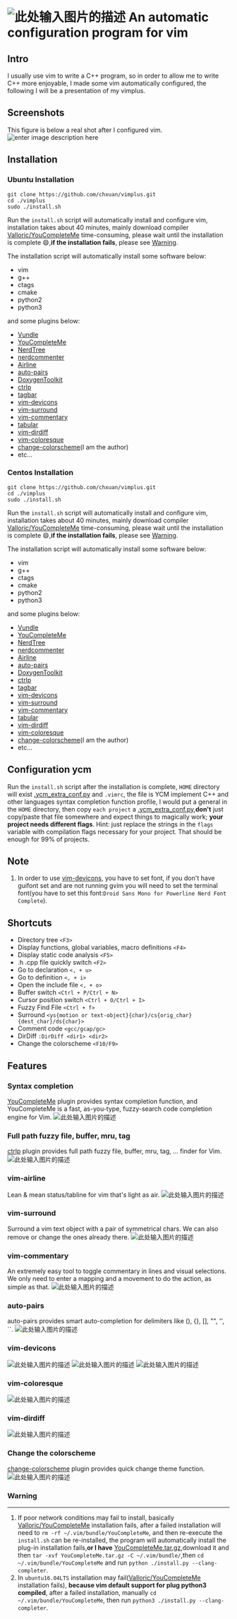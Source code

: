 ![此处输入图片的描述][1]
An automatic configuration program for vim
===============================================

Intro
-----
I usually use vim to write a C++ program, so in order to allow me to write C++ more enjoyable, I made some vim automatically configured, the following I will be a presentation of my vimplus.

Screenshots
------------
This figure is below a real shot after I configured vim.
![enter image description here](https://raw.githubusercontent.com/chxuan/vimplus/master/screenshots/main.png)

Installation
------------
### Ubuntu Installation

    git clone https://github.com/chxuan/vimplus.git
    cd ./vimplus
    sudo ./install.sh

Run the `install.sh` script will automatically install and configure vim, installation takes about 40 minutes, mainly download compiler [Valloric/YouCompleteMe][2] time-consuming, please wait until the installation is complete :smile:,**if the installation fails**, please see [Warning](#Warning).

The installation script will automatically install some software below:
 - vim
 - g++ 
 - ctags 
 - cmake
 - python2
 - python3

and some plugins below:

 - [Vundle][3]
 - [YouCompleteMe][4]
 - [NerdTree][5]
 - [nerdcommenter][6]
 - [Airline][7]
 - [auto-pairs][8]
 - [DoxygenToolkit][9]
 - [ctrlp][10]
 - [tagbar][11]
 - [vim-devicons][12]
 - [vim-surround][13]
 - [vim-commentary][14]
 - [tabular][15]
 - [vim-dirdiff][16]
 - [vim-coloresque][17]
 - [change-colorscheme][18](I am the author)
 - etc...

### Centos Installation

    git clone https://github.com/chxuan/vimplus.git
    cd ./vimplus
    sudo ./install.sh

Run the `install.sh` script will automatically install and configure vim, installation takes about 40 minutes, mainly download compiler [Valloric/YouCompleteMe][19] time-consuming, please wait until the installation is complete :smile:,**if the installation fails**, please see [Warning](#Warning).

The installation script will automatically install some software below:
 - vim
 - g++ 
 - ctags 
 - cmake
 - python2
 - python3

and some plugins below:

 - [Vundle][20]
 - [YouCompleteMe][21]
 - [NerdTree][22]
 - [nerdcommenter][23]
 - [Airline][24]
 - [auto-pairs][25]
 - [DoxygenToolkit][26]
 - [ctrlp][27]
 - [tagbar][28]
 - [vim-devicons][29]
 - [vim-surround][30]
 - [vim-commentary][31]
 - [tabular][32]
 - [vim-dirdiff][33]
 - [vim-coloresque][34]
 - [change-colorscheme][35](I am the author)
 - etc...

Configuration ycm
------------
Run the `install.sh` script after the installation is complete, `HOME` directory will exist [.ycm_extra_conf.py][36] and `.vimrc`, the file is YCM implement C++ and other languages syntax completion function profile, I would put a general in the `HOME` directory, then copy `each project` a [.ycm_extra_conf.py][37],**don't** just copy/paste that file somewhere and expect things to magically work; **your project needs different flags**. Hint: just replace the strings in the `flags` variable with compilation flags necessary for your project. That should be enough for 99% of projects.

Note
------------
 1. In order to use [vim-devicons][38], you have to set font, if you don't have guifont set and are not running gvim you will need to set the terminal font(you have to set this font:`Droid Sans Mono for Powerline Nerd Font Complete`).
 
Shortcuts
------------
 - Directory tree `<F3>`
 - Display functions, global variables, macro definitions `<F4>`
 - Display static code analysis `<F5>`
 - .h .cpp file quickly switch `<F2>`
 - Go to declaration `<, + u>`
 - Go to definition `<, + i>`
 - Open the include file `<, + o>`
 - Buffer switch `<Ctrl + P/Ctrl + N>`
 - Cursor position switch `<Ctrl + O/Ctrl + I>`
 - Fuzzy Find File `<Ctrl + f>`
 - Surround `<ys{motion or text-object}{char}/cs{orig_char}{dest_char}/ds{char}>`
 - Comment code `<gcc/gcap/gc>`
 - DirDiff `:DirDiff <dir1> <dir2>`
 - Change the colorscheme `<F10/F9>`

Features
------------
### Syntax completion

[YouCompleteMe][39] plugin provides syntax completion function, and YouCompleteMe is a fast, as-you-type, fuzzy-search code completion engine for Vim.
![此处输入图片的描述][40]

### Full path fuzzy file, buffer, mru, tag
[ctrlp][41] plugin provides full path fuzzy file, buffer, mru, tag, ... finder for Vim.
![此处输入图片的描述][42]

### vim-airline
Lean & mean status/tabline for vim that's light as air.
![此处输入图片的描述][43]

### vim-surround
Surround a vim text object with a pair of symmetrical chars. We can also remove or change the ones already there.
![此处输入图片的描述][44]

### vim-commentary
An extremely easy tool to toggle commentary in lines and visual selections. We only need to enter a mapping and a movement to do the action, as simple as that.
![此处输入图片的描述][45]

### auto-pairs
auto-pairs provides smart auto-completion for delimiters like (), {}, [], "", '', ``.
![此处输入图片的描述][46]

### vim-devicons
![此处输入图片的描述][47]
![此处输入图片的描述][48]
![此处输入图片的描述][49]

### vim-coloresque
![此处输入图片的描述][50]

### vim-dirdiff
![此处输入图片的描述][51]

### Change the colorscheme
[change-colorscheme][52] plugin provides quick change theme function.
![此处输入图片的描述][53]

### <span id="Warning">**Warning**</span>
------------
 1. If poor network conditions may fail to install, basically [Valloric/YouCompleteMe][54] installation fails, after a failed installation will need to `rm -rf ~/.vim/bundle/YouCompleteMe`, and then re-execute the `install.sh` can be re-installed, the program will automatically install the plug-in installation fails,**or I have** [YouCompleteMe.tar.gz][55],download it and then `tar -xvf YouCompleteMe.tar.gz -C ~/.vim/bundle/`,then `cd ~/.vim/bundle/YouCompleteMe` and run `python ./install.py --clang-completer`.
 2. In `ubuntu16.04LTS` installation may fail([Valloric/YouCompleteMe][56] installation fails), **because vim default support for plug python3 compiled**, after a failed installation, manually `cd ~/.vim/bundle/YouCompleteMe`, then run `python3 ./install.py --clang-completer`.


  [1]: https://raw.githubusercontent.com/chxuan/vimplus/master/screenshots/vimplus.png
  [2]: https://github.com/Valloric/YouCompleteMe
  [3]: https://github.com/VundleVim/Vundle.vim
  [4]: https://github.com/Valloric/YouCompleteMe
  [5]: https://github.com/scrooloose/nerdtree
  [6]: https://github.com/scrooloose/nerdcommenter
  [7]: https://github.com/vim-airline/vim-airline
  [8]: https://github.com/jiangmiao/auto-pairs
  [9]: https://github.com/vim-scripts/DoxygenToolkit.vim
  [10]: https://github.com/ctrlpvim/ctrlp.vim
  [11]: https://github.com/majutsushi/tagbar
  [12]: https://github.com/ryanoasis/vim-devicons
  [13]: https://github.com/tpope/vim-surround
  [14]: https://github.com/tpope/vim-commentary
  [15]: https://github.com/godlygeek/tabular
  [16]: https://github.com/will133/vim-dirdiff
  [17]: https://github.com/gorodinskiy/vim-coloresque
  [18]: https://github.com/chxuan/change-colorscheme
  [19]: https://github.com/Valloric/YouCompleteMe
  [20]: https://github.com/VundleVim/Vundle.vim
  [21]: https://github.com/Valloric/YouCompleteMe
  [22]: https://github.com/scrooloose/nerdtree
  [23]: https://github.com/scrooloose/nerdcommenter
  [24]: https://github.com/vim-airline/vim-airline
  [25]: https://github.com/jiangmiao/auto-pairs
  [26]: https://github.com/vim-scripts/DoxygenToolkit.vim
  [27]: https://github.com/ctrlpvim/ctrlp.vim
  [28]: https://github.com/majutsushi/tagbar
  [29]: https://github.com/ryanoasis/vim-devicons
  [30]: https://github.com/tpope/vim-surround
  [31]: https://github.com/tpope/vim-commentary
  [32]: https://github.com/godlygeek/tabular
  [33]: https://github.com/will133/vim-dirdiff
  [34]: https://github.com/gorodinskiy/vim-coloresque
  [35]: https://github.com/chxuan/change-colorscheme
  [36]: https://github.com/chxuan/vimplus/blob/master/.ycm_extra_conf.py
  [37]: https://github.com/chxuan/vimplus/blob/master/.ycm_extra_conf.py
  [38]: https://github.com/ryanoasis/vim-devicons
  [39]: https://github.com/VundleVim/Vundle.vim
  [40]: https://camo.githubusercontent.com/1f3f922431d5363224b20e99467ff28b04e810e2/687474703a2f2f692e696d6775722e636f6d2f304f50346f6f642e676966
  [41]: https://github.com/ctrlpvim/ctrlp.vim
  [42]: https://camo.githubusercontent.com/e15ac916ab9a14dd07135cb2d985cc7333200a38/687474703a2f2f692e696d6775722e636f6d2f614f63774877742e706e67
  [43]: https://camo.githubusercontent.com/ba79534309330accd776a8d2a0712f7c4037d7f9/68747470733a2f2f662e636c6f75642e6769746875622e636f6d2f6173736574732f3330363530322f313037323632332f34346332393261302d313439352d313165332d396365362d6463616461336631633533362e676966
  [44]: https://camo.githubusercontent.com/1f02cead8bdcf894f26b0006c44068a33a7dc8e5/687474703a2f2f6a6f65646963617374726f2e636f6d2f7374617469632f70696374757265732f737572726f756e645f656e2e676966
  [45]: https://camo.githubusercontent.com/2f5cb5bc9a964b0d9e623b5b3aff0314294ac841/687474703a2f2f6a6f65646963617374726f2e636f6d2f7374617469632f70696374757265732f636f6d6d656e746172795f656e2e676966
  [46]: https://camo.githubusercontent.com/372b34413e710cdbc95c5a5c1f901baf9e77791d/687474703a2f2f6a6f65646963617374726f2e636f6d2f7374617469632f70696374757265732f736d617274696e7075745f656e2e676966
  [47]: https://raw.githubusercontent.com/wiki/ryanoasis/vim-devicons/screenshots/v0.8.x/nerdtree-1.png
  [48]: https://raw.githubusercontent.com/wiki/ryanoasis/vim-devicons/screenshots/v0.8.x/nerdtree-2.png
  [49]: https://raw.githubusercontent.com/wiki/ryanoasis/vim-devicons/screenshots/v0.8.x/nerdtree-3.png
  [50]: https://camo.githubusercontent.com/70916a51f45b5729332803c5de303f6f1849fc50/68747470733a2f2f7261772e6769746875622e636f6d2f676f726f64696e736b69792f76696d2d636f6c6f7265737175652f6d61737465722f73637265656e2e706e67
  [51]: https://raw.githubusercontent.com/will133/vim-dirdiff/master/screenshot.png
  [52]: https://github.com/chxuan/change-colorscheme
  [53]: https://raw.githubusercontent.com/chxuan/vimplus/master/screenshots/change-colorscheme.gif
  [54]: https://github.com/Valloric/YouCompleteMe
  [55]: http://pan.baidu.com/s/1kUIa1kN
  [56]: https://github.com/Valloric/YouCompleteMe
